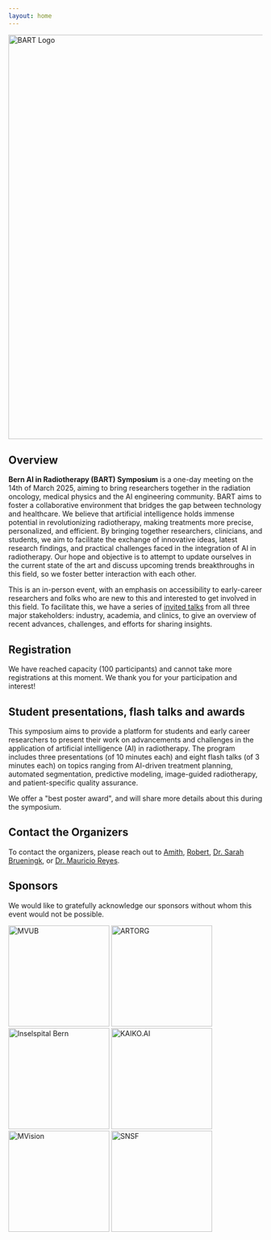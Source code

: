```yaml
---
layout: home
---
```


<img src="/bart25/assets/images/bart-logo.png" alt="BART Logo" width="800"/>

## Overview

**Bern AI in Radiotherapy (BART) Symposium** is a one-day meeting on the 14th of March 2025, aiming to bring researchers together in the radiation oncology, medical physics and the AI engineering community. BART aims to foster a collaborative environment that bridges the gap between technology and healthcare. We believe that artificial intelligence holds immense potential in revolutionizing radiotherapy, making treatments more precise, personalized, and efficient. By bringing together researchers, clinicians, and students, we aim to facilitate the exchange of innovative ideas, latest research findings, and practical challenges faced in the integration of AI in radiotherapy. Our hope and objective is to attempt to update ourselves in the current state of the art and discuss upcoming trends breakthroughs in this field, so we foster better interaction with each other. 

This is an in-person event, with an emphasis on accessibility to early-career researchers and folks who are new to this and interested to get involved in this field. To facilitate this, we have a series of [invited talks](/bart25/program) from all three major stakeholders: industry, academia, and clinics, to give an overview of recent advances, challenges, and efforts for sharing insights.

## Registration

We have reached capacity (100 participants) and cannot take more registrations at this moment. We thank you for your participation and interest!

## Student presentations, flash talks and awards

This symposium aims to provide a platform for students and early career researchers to present their work on advancements and challenges in the application of artificial intelligence (AI) in radiotherapy. The program includes three presentations (of 10 minutes each) and eight flash talks (of 3 minutes each) on topics ranging from AI-driven treatment planning, automated segmentation, predictive modeling, image-guided radiotherapy, and patient-specific quality assurance.

We offer a "best poster award", and will share more details about this during the symposium.

## Contact the Organizers

To contact the organizers, please reach out to [Amith](/bart25/speakers/amith_kamath), [Robert](/bart25/speakers/robert_poel), [Dr. Sarah Brueningk](/bart25/speakers/sarah_brueningk), or [Dr. Mauricio Reyes](/bart25/speakers/mauricio_reyes).

## Sponsors

We would like to gratefully acknowledge our sponsors without whom this event would not be possible.

<img src="/bart25/assets/images/mvub-logo.png" alt="MVUB" width="200"/> <img src="/bart25/assets/images/artorg-logo-transparent.png" alt="ARTORG" width="200"/> <img src="/bart25/assets/images/insel-logo.png" alt="Inselspital Bern" width="200"/> <img src="/bart25/assets/images/kaiko-logo.png" alt="KAIKO.AI" width="200"/> <img src="/bart25/assets/images/mvision-logo.png" alt="MVision" width="200"/> <img src="/bart25/assets/images/snf-logo.png" alt="SNSF" width="200"/> 